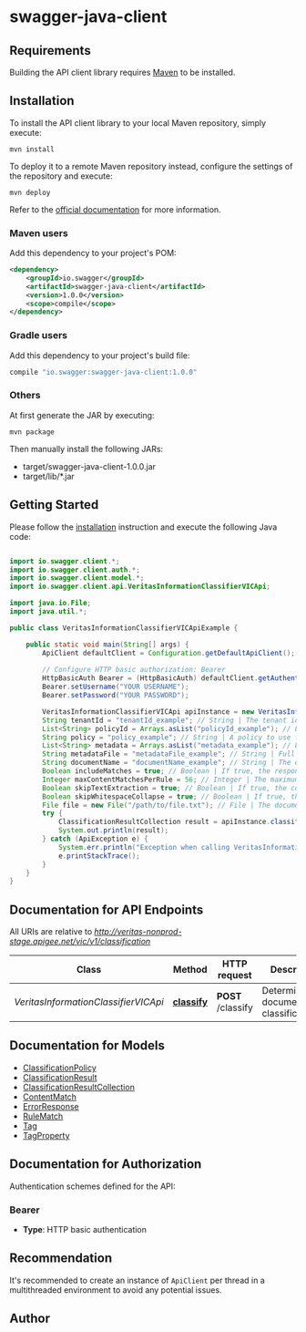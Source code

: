 # swagger-java-client

## Requirements

Building the API client library requires [Maven](https://maven.apache.org/) to be installed.

## Installation

To install the API client library to your local Maven repository, simply execute:

```shell
mvn install
```

To deploy it to a remote Maven repository instead, configure the settings of the repository and execute:

```shell
mvn deploy
```

Refer to the [official documentation](https://maven.apache.org/plugins/maven-deploy-plugin/usage.html) for more information.

### Maven users

Add this dependency to your project's POM:

```xml
<dependency>
    <groupId>io.swagger</groupId>
    <artifactId>swagger-java-client</artifactId>
    <version>1.0.0</version>
    <scope>compile</scope>
</dependency>
```

### Gradle users

Add this dependency to your project's build file:

```groovy
compile "io.swagger:swagger-java-client:1.0.0"
```

### Others

At first generate the JAR by executing:

    mvn package

Then manually install the following JARs:

* target/swagger-java-client-1.0.0.jar
* target/lib/*.jar

## Getting Started

Please follow the [installation](#installation) instruction and execute the following Java code:

```java

import io.swagger.client.*;
import io.swagger.client.auth.*;
import io.swagger.client.model.*;
import io.swagger.client.api.VeritasInformationClassifierVICApi;

import java.io.File;
import java.util.*;

public class VeritasInformationClassifierVICApiExample {

    public static void main(String[] args) {
        ApiClient defaultClient = Configuration.getDefaultApiClient();
        
        // Configure HTTP basic authorization: Bearer
        HttpBasicAuth Bearer = (HttpBasicAuth) defaultClient.getAuthentication("Bearer");
        Bearer.setUsername("YOUR USERNAME");
        Bearer.setPassword("YOUR PASSWORD");

        VeritasInformationClassifierVICApi apiInstance = new VeritasInformationClassifierVICApi();
        String tenantId = "tenantId_example"; // String | The tenant identifier
        List<String> policyId = Arrays.asList("policyId_example"); // List<String> | One or more policies to use for the classification.  If not specified (and the 'policy' parameter is not specified), the tenant's default policies are used.
        String policy = "policy_example"; // String | A policy to use for the classification (json).  Normally the policies are specified by policyId, which is a reference to a stored policy.  However this option allows a policy to be supplied by value, which is useful (for example) for testing policies before storing them.
        List<String> metadata = Arrays.asList("metadata_example"); // List<String> | One or more items of document metadata to use for classification (along with any content provided).   Each item of metadata is specified as a field/value pair separated by a colon, for example auth:Sue Bloggs.   Note that tools such as Swagger may send each field/value pair as a separate form part, but this is not necessary. It is more efficient to send each pair LF-delimited in a single form part.
        String metadataFile = "metadataFile_example"; // String | Full path to text file containing metadata to use for classification.  Each piece of metadata is specified as a field/value pair separated by a colon, for example auth:Sue Bloggs.  Multiple items of metadata are separated by a line feed (or CRLF). Multi-valued metadata must be specified as separate field/value pairs, for example recp:Sue\\nrecp:Bob.  The text MUST be UTF-8 or UTF-16LE.  The file SHOULD have a byte order mark indicating the encoding.  If the encoding cannot be determined, UTF-8 is assumed.
        String documentName = "documentName_example"; // String | The document name and extension or full path. If known should include at least name and/or . prefixed extension.   If not supplying the document content in the request body then the document's full and accessible path is required.
        Boolean includeMatches = true; // Boolean | If true, the response contains details about the document matches used to determine the classification.  This may have a significant impact on classification performance.
        Integer maxContentMatchesPerRule = 56; // Integer | The maximum number of content matches to include in the match details.   Only relevant if includeMatches is true.   This setting does not affect classification - it only affects the verbosity of the match information returned with the results.
        Boolean skipTextExtraction = true; // Boolean | If true, the content to classify is assumed to be text and no text extraction is performed.   **This optimization should only be used when the client is sure that the content is text.**   The text MUST be UTF-8 or UTF-16LE. If the content is specified by reference to a file, the file SHOULD have a byte order mark indicating the encoding.  If the encoding cannot be determined, UTF-8 is assumed.
        Boolean skipWhitespaceCollapse = true; // Boolean | If true, the content to classify does not have its whitespace collapsed before classification.   **This optimization should only be used when the client is sure that whitespace has already been collapsed.**   Whitespace collapsing means that all sequences or two or more whitespace characters are replaced by a single space character.   This flag is only valid is skipTextExtraction is true.
        File file = new File("/path/to/file.txt"); // File | The document's binary or text content. Optional when documentName is the document's full and accessible path.   If multiple files are specified, the first is considered the primary document and the remaining files as attachments.
        try {
            ClassificationResultCollection result = apiInstance.classify(tenantId, policyId, policy, metadata, metadataFile, documentName, includeMatches, maxContentMatchesPerRule, skipTextExtraction, skipWhitespaceCollapse, file);
            System.out.println(result);
        } catch (ApiException e) {
            System.err.println("Exception when calling VeritasInformationClassifierVICApi#classify");
            e.printStackTrace();
        }
    }
}

```

## Documentation for API Endpoints

All URIs are relative to *http://veritas-nonprod-stage.apigee.net/vic/v1/classification*

Class | Method | HTTP request | Description
------------ | ------------- | ------------- | -------------
*VeritasInformationClassifierVICApi* | [**classify**](docs/VeritasInformationClassifierVICApi.md#classify) | **POST** /classify | Determine a document&#39;s classification(s)


## Documentation for Models

 - [ClassificationPolicy](docs/ClassificationPolicy.md)
 - [ClassificationResult](docs/ClassificationResult.md)
 - [ClassificationResultCollection](docs/ClassificationResultCollection.md)
 - [ContentMatch](docs/ContentMatch.md)
 - [ErrorResponse](docs/ErrorResponse.md)
 - [RuleMatch](docs/RuleMatch.md)
 - [Tag](docs/Tag.md)
 - [TagProperty](docs/TagProperty.md)


## Documentation for Authorization

Authentication schemes defined for the API:
### Bearer

- **Type**: HTTP basic authentication


## Recommendation

It's recommended to create an instance of `ApiClient` per thread in a multithreaded environment to avoid any potential issues.

## Author



